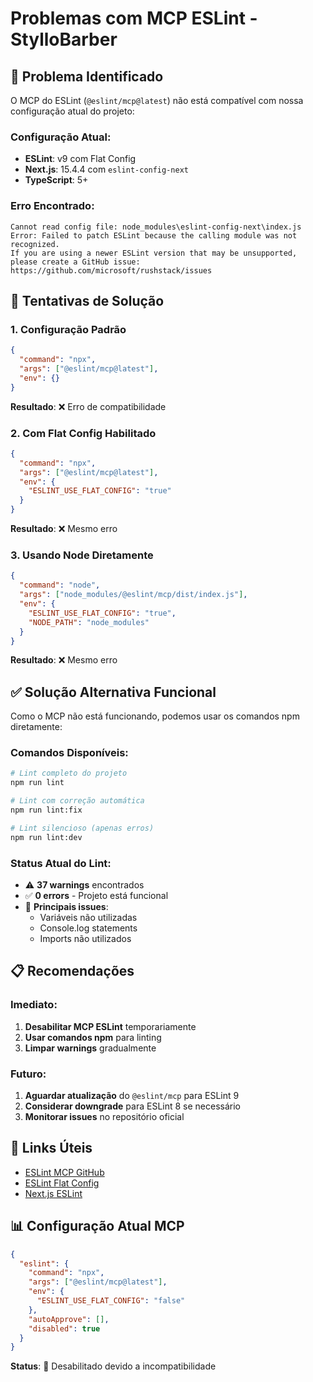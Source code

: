 # Problemas com MCP ESLint - StylloBarber

## 🚨 Problema Identificado

O MCP do ESLint (`@eslint/mcp@latest`) não está compatível com nossa configuração atual do projeto:

### **Configuração Atual:**
- **ESLint**: v9 com Flat Config
- **Next.js**: 15.4.4 com `eslint-config-next`
- **TypeScript**: 5+

### **Erro Encontrado:**
```
Cannot read config file: node_modules\eslint-config-next\index.js
Error: Failed to patch ESLint because the calling module was not recognized.
If you are using a newer ESLint version that may be unsupported, please create a GitHub issue:
https://github.com/microsoft/rushstack/issues
```

## 🔧 Tentativas de Solução

### 1. Configuração Padrão
```json
{
  "command": "npx",
  "args": ["@eslint/mcp@latest"],
  "env": {}
}
```
**Resultado**: ❌ Erro de compatibilidade

### 2. Com Flat Config Habilitado
```json
{
  "command": "npx",
  "args": ["@eslint/mcp@latest"],
  "env": {
    "ESLINT_USE_FLAT_CONFIG": "true"
  }
}
```
**Resultado**: ❌ Mesmo erro

### 3. Usando Node Diretamente
```json
{
  "command": "node",
  "args": ["node_modules/@eslint/mcp/dist/index.js"],
  "env": {
    "ESLINT_USE_FLAT_CONFIG": "true",
    "NODE_PATH": "node_modules"
  }
}
```
**Resultado**: ❌ Mesmo erro

## ✅ Solução Alternativa Funcional

Como o MCP não está funcionando, podemos usar os comandos npm diretamente:

### **Comandos Disponíveis:**
```bash
# Lint completo do projeto
npm run lint

# Lint com correção automática
npm run lint:fix

# Lint silencioso (apenas erros)
npm run lint:dev
```

### **Status Atual do Lint:**
- ⚠️ **37 warnings** encontrados
- ✅ **0 errors** - Projeto está funcional
- 🎯 **Principais issues**: 
  - Variáveis não utilizadas
  - Console.log statements
  - Imports não utilizados

## 📋 Recomendações

### **Imediato:**
1. **Desabilitar MCP ESLint** temporariamente
2. **Usar comandos npm** para linting
3. **Limpar warnings** gradualmente

### **Futuro:**
1. **Aguardar atualização** do `@eslint/mcp` para ESLint 9
2. **Considerar downgrade** para ESLint 8 se necessário
3. **Monitorar issues** no repositório oficial

## 🔗 Links Úteis

- [ESLint MCP GitHub](https://github.com/eslint/mcp)
- [ESLint Flat Config](https://eslint.org/docs/latest/use/configure/configuration-files)
- [Next.js ESLint](https://nextjs.org/docs/app/api-reference/config/eslint)

## 📊 Configuração Atual MCP

```json
{
  "eslint": {
    "command": "npx",
    "args": ["@eslint/mcp@latest"],
    "env": {
      "ESLINT_USE_FLAT_CONFIG": "false"
    },
    "autoApprove": [],
    "disabled": true
  }
}
```

**Status**: 🔴 Desabilitado devido a incompatibilidade